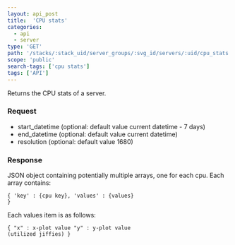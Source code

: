 ```yaml
---
layout: api_post
title:  'CPU stats'
categories:
  - api
  - server
type: 'GET'
path: '/stacks/:stack_uid/server_groups/:svg_id/servers/:uid/cpu_stats'
scope: 'public'
search-tags: ['cpu stats']
tags: ['API']
---
```


Returns the CPU stats of a server.

### Request

* start\_datetime (optional: default value current datetime - 7 days)
* end\_datetime (optional: default value current datetime)
* resolution (optional: default value 1680)

### Response

JSON object containing potentially multiple arrays, one for each cpu. Each array contains:

<code class="inline-code">{
	'key' : {cpu key},
	'values' : {values}
}</code>

Each values item is as follows:

<code class="inline-code">{
	"x" : x-plot value
	"y" : y-plot value (utilized jiffies)
}</code>